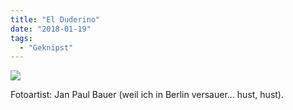```yaml
---
title: "El Duderino"
date: "2018-01-19"
tags:
  - "Geknipst"
---
```


![](/images/marmot.jpg)

Fotoartist: Jan Paul Bauer (weil ich in Berlin versauer… hust, hust).
